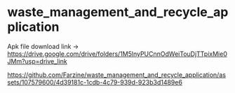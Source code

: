 # waste_management_and_recycle_application

Apk file download link -> https://drive.google.com/drive/folders/1M5lnyPUCnnOdWeiTouDjTTpixMie0JMm?usp=drive_link


https://github.com/Farzine/waste_management_and_recycle_application/assets/107579600/4d39181c-1cdb-4c79-939d-923b3d1489e6

